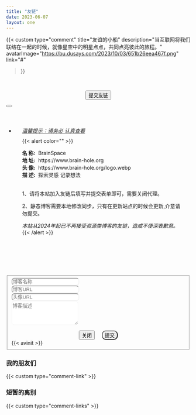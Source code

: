 ```yaml
---
title: "友链"
date: 2023-06-07
layout: one
---
```

{{< custom
    type="comment"
    title="友谊的小船"
    description="当互联网将我们联结在一起的时候，就像星空中的明星点点，共同点亮彼此的旅程。"
    avatarImage="https://bu.dusays.com/2023/10/03/651b26eea467f.png"
    link="#"
>}}

<br>
<p uk-margin style="display: flex; justify-content: center;">
    <button class="uk-button uk-button-primary uk-border-radiulzl" uk-toggle="target: #modal">提交友链</button>
</p>
<div id="modal" uk-modal>
    <div class="uk-modal-dialog uk-border-radius">
        <button class="uk-modal-close-default" type="button" aria-label="Close" uk-close></button>
     <div class="uk-position-relative uk-visible-toggle uk-light" tabindex="-1" uk-slideshow>
    <!-- <div class="uk-slideshow-items">
        <div style="border-radius: 15px 15px 0px 0px;">
            <img src="https://bu.dusays.com/2024/06/09/6665012f3f1f6.webp" alt="" uk-cover>
        </div>
    </div> -->
</div>
        <ul uk-accordion class="uk-border-radius uk-accordions">
            <li class="uk-open" style="padding: 40px 20px 20px 20px;">
                <a class="uk-accordion-titles uk-text-center" href="#"><em>温馨提示：请务必 认真查看</em></a>
                <div class="uk-accordion-content" style="margin-top: 10px;">
                    {{< alert color="" >}}<div style="color: var(--tw-prose-p);  overflow: hidden; text-overflow: ellipsis;"><p>
                        <strong>名 称:</strong>&nbsp; BrainSpace<br/>
                        <strong>地 址:</strong>&nbsp; https://www.brain-hole.org<br/>
                        <strong>头 像:</strong>&nbsp; https://www.brain-hole.org/logo.webp<br/>
                        <strong>描 述:</strong>&nbsp; 探索灵感 记录想法<br><br>
                        <p>1、请将本站加入友链后填写并提交表单即可，需要关闭代理。</p>
                        <p>2、静态博客需要本地修改同步，只有在更新站点的时候会更新,介意请勿提交。</p>
                        <em>本站从2024年起已不再接受资源类博客的友链，造成不便深表歉意。</em><br>
                    </div>
                    {{< /alert >}}
                </div>
            </li>
        </ul>
        <div class="uk-container" style="padding-top: 15px;">
            <div id="submittedData" style="height: 40px; overflow: hidden; width: auto; padding: 10px; max-width: 100%;"></div>
        </div>
        <div class="uk-container">
            <form id="blogForm">
                <fieldset class="uk-fieldset">
                    <div class="uk-margin">
                        <input id="blogName" class="uk-input uk-form-success" type="text" placeholder="博客名称" aria-label="Input" style="border-radius: 8px; border-color: #f3f3f3;" required>
                    </div>
                    <div class="uk-margin">
                        <input id="blogUrl" class="uk-input uk-form-success" type="url" placeholder="博客URL" aria-label="Input" style="border-radius: 8px; border-color: #f3f3f3;" required>
                    </div>
                    <div class="uk-margin">
                        <input id="blogAvatar" class="uk-input uk-form-success" type="url" placeholder="头像URL" aria-label="Input" style="border-radius: 8px; border-color: #f3f3f3;" required>
                    </div>
                    <div class="uk-margin">
                        <textarea id="blogIntro" class="uk-textarea uk-form-success" rows="4" placeholder="博客描述" aria-label="Textarea" style="border-radius: 8px; border-color: #f3f3f3;" required></textarea>
                    </div>
                    <div class="uk-grid uk-child-width-1-1" style="padding-top: 15px; margin-left: 0px;" uk-grid>
                        <div id="blogForm" style="display: flex; justify-content: center;">
                            <button class="uk-button uk-button-default uk-modal-close uk-border-radiulzl" type="button" style="margin: 0px 10px;">关闭</button>
                            <button class="uk-button uk-button-primary uk-border-radiulzl" type="submit" style="margin: 0px 10px;    border-radius: 10px;">提交</button>
                        </div>
                        <div class="uk-text-center uk-fieldset" id="submissionStatus" style="margin-top: 0px;"></div>
                        {{< avinit >}}
                    </div>
                </fieldset>
            </form>
        </div>
    </div>
</div>

<h3 class="uk-heading-bullet ">我的朋友们</h3>

<div class="uk-child-width-1-6@l uk-grid-small uk-grid-match uk-animation-slide-bottom-small " uk-grid>
{{< custom type="comment-link" >}}
</div>

<h3 class="uk-heading-bullet ">短暂的离别</h3>

<div class="uk-child-width-1-6@l uk-grid-small uk-grid-match uk-animation-slide-bottom-small " uk-grid>
{{< custom type="comment-links" >}}
</div>







